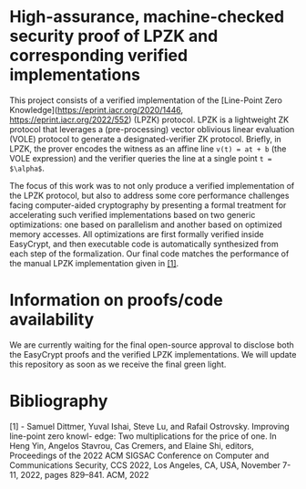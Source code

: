 # High-assurance, machine-checked security proof of LPZK and corresponding verified implementations

This project consists of a verified implementation of the [Line-Point Zero Knowledge](https://eprint.iacr.org/2020/1446, https://eprint.iacr.org/2022/552) (LPZK) protocol. LPZK is a lightweight ZK protocol that leverages a (pre-processing) vector oblivious linear evaluation (VOLE) protocol to generate a designated-verifier ZK protocol. Briefly, in LPZK, the prover encodes the witness as an affine line `v(t) = at + b` (the VOLE expression) and the verifier queries the line at a single point `t = $\alpha$`. 

The focus of this work was to not only produce a verified implementation of the LPZK protocol, but also to address some core performance challenges facing computer-aided cryptography by presenting a formal treatment for accelerating such verified implementations based on two generic optimizations: one based on parallelism and another based on optimized memory accesses. All optimizations are first formally verified inside EasyCrypt, and then executable code is automatically synthesized from each step of the formalization. Our final code matches the performance of the manual LPZK implementation given in [[1]](https://eprint.iacr.org/2022/552).

# Information on proofs/code availability

We are currently waiting for the final open-source approval to disclose both the EasyCrypt proofs and the verified LPZK implementations. We will update this repository as soon as we receive the final green light.

# Bibliography

[1] - Samuel Dittmer, Yuval Ishai, Steve Lu, and Rafail Ostrovsky. Improving line-point zero knowl- edge: Two multiplications for the price of one. In Heng Yin, Angelos Stavrou, Cas Cremers, and Elaine Shi, editors, Proceedings of the 2022 ACM SIGSAC Conference on Computer and Communications Security, CCS 2022, Los Angeles, CA, USA, November 7-11, 2022, pages 829–841. ACM, 2022
